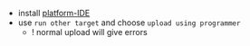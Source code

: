 - install [platform-IDE](http://platformio.org/platformio-ide)
- use `run other target` and choose `upload using programmer`
    - ! normal upload will give errors